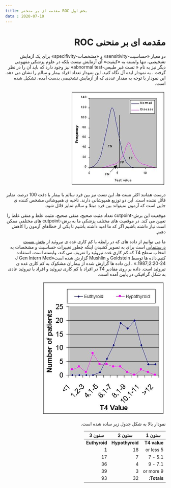 ```yaml
---
title: مقدمه ای بر منحنی ROC بخش اول
data : 2020-07-10
---
```

<div dir="rtl" lang="fa">
<h1>مقدمه ای بر منحنی ROC</h1>
<p>دو معیار «حساسیت-sensitivity» و «مشخصات-specifivity»  برای یک آزمایش تشخیصی، تنها وابسته  به «کیفیت» آن آزمایش  نیست بلکه  در علوم پزشکی مفهومی دیگر نیز به نام « تست غیر طبیعی-abnormal test» نیز وجود دارد که باید آن را در نظر گرفت  . به نمودار ایده آل  نگاه کنید. این نمودار تعداد افراد  بیمار و سالم  را نشان می دهد. این نمودار با توجه به مقدار عددی که از آزمایش تشخیصی  بدست آمده، تشکیل شده  است.</p>
<p><img src="./assets/uploads/distrib.jpg" alt="توزیع افراد سالم و بیمار"></p>
<p>درست همانند اکثر تست ها، این تست نیز بین فرد سالم با بیمار با دقت 100 درصد، تمایز قائل نشده است. این دو توزیع همپوشانی دارند.
ناحیه ی همپوشانی مشخص کننده ی جایی است که آزمون نمیتواند بین فرد مبتلا و سالم تمایز قائل شود.</p>
<p>موقعیت این برش-cutpoint تعداد مثبت صحیح، منفی صحیح، مثبت غلط و منفی غلط را تعیین می کند. در موقعیت های مختلف پزشکی ما به برش-cutpoint های مختلفی ممکن است نیاز داشته  باشیم اگر که ما امید داشته  باشیم تا یکی از خطاهای آزمون را کاهش دهیم.</p>
<p>ما می توانیم از داده های که در رابطه با کم کاری غده ی تیروئید از <a href="http://gim.unmc.edu/dxtests/LR.htm">بخش نسبت درستنمایی</a> است برای به تصویر کشیدن اینکه چطور تغییرات  حساسیت و مشخصات  به انتخاب سطح T4 که کم کاری غده تیروئید را تعریف می کند، وابسته است، استفاده کنیم.داده ها توسط Goldstein و Mushlin گزارش شده است«J Gen Intern Med 1987;2:20-24.» . این داده ها گزارش شده از بیماران مشکوک به کم کاری غده ی تیروئید است. داده بر روی مقادیر T4 در افراد با کم کاری تیروئید و افراد با تیروئید عادی به شکل گرافیکی در پایین آمده است.</p>
<p><img src="./assets/uploads/t4dist.jpg" alt="توزیع t4"></p>
<p>نمودار بالا به شکل جدول زیر ساده شده است.</p>

<table>
<thead>
<tr>
<th>ستون 1</th>
<th>ستون 2</th>
<th>ستون 3</th>
</tr>
</thead>
<tbody>
<tr>
<td><strong>T4 value</strong></td>
<td><strong>Hypothyroid</strong></td>
<td><strong>Euthyroid</strong></td>
</tr>
<tr>
<td>5 or less</td>
<td>18</td>
<td>1</td>
</tr>
<tr>
<td>5.1 - 7</td>
<td>7</td>
<td>17</td>
</tr>
<tr>
<td>7.1 - 9</td>
<td>4</td>
<td>36</td>
</tr>
<tr>
<td>9 or more</td>
<td>3</td>
<td>39</td>
</tr>
<tr>
<td><strong>Totals:</strong></td>
<td>32</td>
<td>93</td>
</tr>
</tbody>
</table>

</div>
